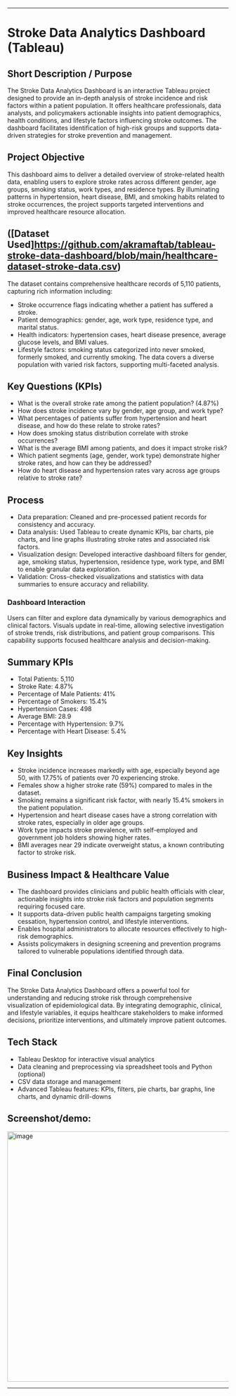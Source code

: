 ***

# Stroke Data Analytics Dashboard (Tableau)

## Short Description / Purpose

The Stroke Data Analytics Dashboard is an interactive Tableau project designed to provide an in-depth analysis of stroke incidence and risk factors within a patient population. It offers healthcare professionals, data analysts, and policymakers actionable insights into patient demographics, health conditions, and lifestyle factors influencing stroke outcomes. The dashboard facilitates identification of high-risk groups and supports data-driven strategies for stroke prevention and management.

## Project Objective

This dashboard aims to deliver a detailed overview of stroke-related health data, enabling users to explore stroke rates across different gender, age groups, smoking status, work types, and residence types. By illuminating patterns in hypertension, heart disease, BMI, and smoking habits related to stroke occurrences, the project supports targeted interventions and improved healthcare resource allocation.

## ([Dataset Used]https://github.com/akramaftab/tableau-stroke-data-dashboard/blob/main/healthcare-dataset-stroke-data.csv)

The dataset contains comprehensive healthcare records of 5,110 patients, capturing rich information including:
- Stroke occurrence flags indicating whether a patient has suffered a stroke.
- Patient demographics: gender, age, work type, residence type, and marital status.
- Health indicators: hypertension cases, heart disease presence, average glucose levels, and BMI values.
- Lifestyle factors: smoking status categorized into never smoked, formerly smoked, and currently smoking.
The data covers a diverse population with varied risk factors, supporting multi-faceted analysis.

## Key Questions (KPIs)

- What is the overall stroke rate among the patient population? (4.87%)
- How does stroke incidence vary by gender, age group, and work type?
- What percentages of patients suffer from hypertension and heart disease, and how do these relate to stroke rates?
- How does smoking status distribution correlate with stroke occurrences?
- What is the average BMI among patients, and does it impact stroke risk?
- Which patient segments (age, gender, work type) demonstrate higher stroke rates, and how can they be addressed?
- How do heart disease and hypertension rates vary across age groups relative to stroke rate?

## Process

- Data preparation: Cleaned and pre-processed patient records for consistency and accuracy.
- Data analysis: Used Tableau to create dynamic KPIs, bar charts, pie charts, and line graphs illustrating stroke rates and associated risk factors.
- Visualization design: Developed interactive dashboard filters for gender, age, smoking status, hypertension, residence type, work type, and BMI to enable granular data exploration.
- Validation: Cross-checked visualizations and statistics with data summaries to ensure accuracy and reliability.

### Dashboard Interaction

Users can filter and explore data dynamically by various demographics and clinical factors. Visuals update in real-time, allowing selective investigation of stroke trends, risk distributions, and patient group comparisons. This capability supports focused healthcare analysis and decision-making.

## Summary KPIs

- Total Patients: 5,110
- Stroke Rate: 4.87%
- Percentage of Male Patients: 41% 
- Percentage of Smokers: 15.4%
- Hypertension Cases: 498
- Average BMI: 28.9
- Percentage with Hypertension: 9.7%
- Percentage with Heart Disease: 5.4%

## Key Insights

- Stroke incidence increases markedly with age, especially beyond age 50, with 17.75% of patients over 70 experiencing stroke.
- Females show a higher stroke rate (59%) compared to males in the dataset.
- Smoking remains a significant risk factor, with nearly 15.4% smokers in the patient population.
- Hypertension and heart disease cases have a strong correlation with stroke rates, especially in older age groups.
- Work type impacts stroke prevalence, with self-employed and government job holders showing higher rates.
- BMI averages near 29 indicate overweight status, a known contributing factor to stroke risk.

## Business Impact & Healthcare Value

- The dashboard provides clinicians and public health officials with clear, actionable insights into stroke risk factors and population segments requiring focused care.
- It supports data-driven public health campaigns targeting smoking cessation, hypertension control, and lifestyle interventions.
- Enables hospital administrators to allocate resources effectively to high-risk demographics.
- Assists policymakers in designing screening and prevention programs tailored to vulnerable populations identified through data.

## Final Conclusion

The Stroke Data Analytics Dashboard offers a powerful tool for understanding and reducing stroke risk through comprehensive visualization of epidemiological data. By integrating demographic, clinical, and lifestyle variables, it equips healthcare stakeholders to make informed decisions, prioritize interventions, and ultimately improve patient outcomes.

## Tech Stack

- Tableau Desktop for interactive visual analytics
- Data cleaning and preprocessing via spreadsheet tools and Python (optional)
- CSV data storage and management
- Advanced Tableau features: KPIs, filters, pie charts, bar graphs, line charts, and dynamic drill-downs

## Screenshot/demo:
<img width="1125" height="570" alt="image" src="https://github.com/user-attachments/assets/3ea142d0-748a-40ae-a716-9c774d1bb45a" />


***

